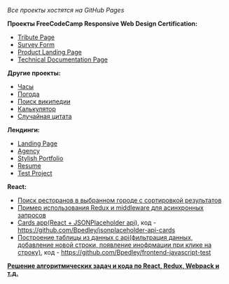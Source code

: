 *Все проекты хостятся на GitHub Pages*

**Проекты FreeCodeCamp Responsive Web Design Certification:**
* [Tribute Page](https://bpedley.github.io/FCC/Tribute%20page/)
* [Survey Form](https://bpedley.github.io//FCC/Survey%20page/)
* [Product Landing Page](https://bpedley.github.io//FCC/Product%20page/)
* [Technical Documentation Page](https://bpedley.github.io/FCC/Documentation%20page/index.html)

**Другие проекты:**
* [Часы](https://bpedley.github.io/Other%20projects/Clocks-JS/)
* [Погода](https://bpedley.github.io/Other%20projects/Weather%20app/)
* [Поиск википедии](https://bpedley.github.io/Other%20projects/Wikipedia/)
* [Калькулятор](https://bpedley.github.io/Other%20projects/Calculator/)
* [Случайная цитата](https://bpedley.github.io/Other%20projects/Random%20quote/)

**Лендинги:**
* [Landing Page](https://bpedley.github.io/Pages%20from%20templates/1/)
* [Agency](https://bpedley.github.io/Pages%20from%20templates/2/)
* [Stylish Portfolio](https://bpedley.github.io/Pages%20from%20templates/3/)
* [Resume](https://bpedley.github.io/Pages%20from%20templates/4/)
* [Test Project](https://bpedley.github.io/Test/)

**React:**
* [Поиск ресторанов в выбранном городе с сортировкой результатов](https://github.com/Bpedley/Bpedley.github.io/tree/master/ravenous)
* [Пример использования Redux и middleware для асинхронных запросов](https://github.com/Bpedley/Redux-use-examples)
* [Cards app(React + JSONPlaceholder api)](https://bpedley.github.io/jsonplaceholder-api-cards/), код - https://github.com/Bpedley/jsonplaceholder-api-cards
* [Построение таблицы из данных с api(фильтрация данных, добавление новой строки, появление инофрмации при клике на строку)](https://bpedley.github.io/frontend-javascript-test/), код - https://github.com/Bpedley/frontend-javascript-test

**[Решение алгоритмических задач и кода по React, Redux, Webpack и т.д.](https://github.com/Bpedley/JS-exercises)**
